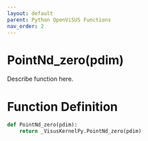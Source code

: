 ```yaml
---
layout: default
parent: Python OpenViSUS Functions
nav_order: 2
---
```


# PointNd_zero(pdim)

Describe function here.

# Function Definition

```python
def PointNd_zero(pdim):
    return _VisusKernelPy.PointNd_zero(pdim)

```